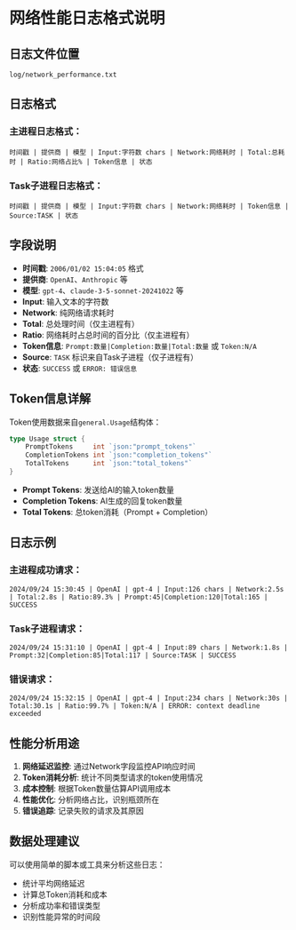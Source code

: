 # 网络性能日志格式说明

## 日志文件位置
`log/network_performance.txt`

## 日志格式

### 主进程日志格式：
```
时间戳 | 提供商 | 模型 | Input:字符数 chars | Network:网络耗时 | Total:总耗时 | Ratio:网络占比% | Token信息 | 状态
```

### Task子进程日志格式：
```
时间戳 | 提供商 | 模型 | Input:字符数 chars | Network:网络耗时 | Token信息 | Source:TASK | 状态
```

## 字段说明

- **时间戳**: `2006/01/02 15:04:05` 格式
- **提供商**: `OpenAI`、`Anthropic` 等
- **模型**: `gpt-4`、`claude-3-5-sonnet-20241022` 等
- **Input**: 输入文本的字符数
- **Network**: 纯网络请求耗时
- **Total**: 总处理时间（仅主进程有）
- **Ratio**: 网络耗时占总时间的百分比（仅主进程有）
- **Token信息**: `Prompt:数量|Completion:数量|Total:数量` 或 `Token:N/A`
- **Source**: `TASK` 标识来自Task子进程（仅子进程有）
- **状态**: `SUCCESS` 或 `ERROR: 错误信息`

## Token信息详解

Token使用数据来自`general.Usage`结构体：
```go
type Usage struct {
    PromptTokens     int `json:"prompt_tokens"`
    CompletionTokens int `json:"completion_tokens"`  
    TotalTokens      int `json:"total_tokens"`
}
```

- **Prompt Tokens**: 发送给AI的输入token数量
- **Completion Tokens**: AI生成的回复token数量  
- **Total Tokens**: 总token消耗（Prompt + Completion）

## 日志示例

### 主进程成功请求：
```
2024/09/24 15:30:45 | OpenAI | gpt-4 | Input:126 chars | Network:2.5s | Total:2.8s | Ratio:89.3% | Prompt:45|Completion:120|Total:165 | SUCCESS
```

### Task子进程请求：
```
2024/09/24 15:31:10 | OpenAI | gpt-4 | Input:89 chars | Network:1.8s | Prompt:32|Completion:85|Total:117 | Source:TASK | SUCCESS
```

### 错误请求：
```
2024/09/24 15:32:15 | OpenAI | gpt-4 | Input:234 chars | Network:30s | Total:30.1s | Ratio:99.7% | Token:N/A | ERROR: context deadline exceeded
```

## 性能分析用途

1. **网络延迟监控**: 通过Network字段监控API响应时间
2. **Token消耗分析**: 统计不同类型请求的token使用情况
3. **成本控制**: 根据Token数量估算API调用成本
4. **性能优化**: 分析网络占比，识别瓶颈所在
5. **错误追踪**: 记录失败的请求及其原因

## 数据处理建议

可以使用简单的脚本或工具来分析这些日志：
- 统计平均网络延迟
- 计算总Token消耗和成本
- 分析成功率和错误类型
- 识别性能异常的时间段